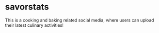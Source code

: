 # savorstats
This is a cooking and baking related social media, where users can upload
their latest culinary activities!